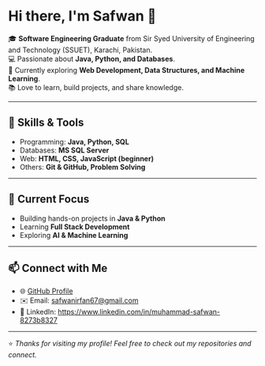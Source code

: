 # Hi there, I'm Safwan 👋

🎓 **Software Engineering Graduate** from Sir Syed University of Engineering and Technology (SSUET), Karachi, Pakistan.  
💻 Passionate about **Java, Python, and Databases**.  
🚀 Currently exploring **Web Development, Data Structures, and Machine Learning**.  
📚 Love to learn, build projects, and share knowledge.  

---

## 🔧 Skills & Tools
- Programming: **Java, Python, SQL**
- Databases: **MS SQL Server**
- Web: **HTML, CSS, JavaScript (beginner)**
- Others: **Git & GitHub, Problem Solving**

---

## 📌 Current Focus
- Building hands-on projects in **Java & Python**  
- Learning **Full Stack Development**  
- Exploring **AI & Machine Learning**  

---

## 📫 Connect with Me
- 🌐 [GitHub Profile](https://github.com/Safwan197)  
- ✉️ Email: safwanirfan67@gmail.com  
- 💼 LinkedIn: https://www.linkedin.com/in/muhammad-safwan-8273b8327

---

⭐ *Thanks for visiting my profile! Feel free to check out my repositories and connect.*  
